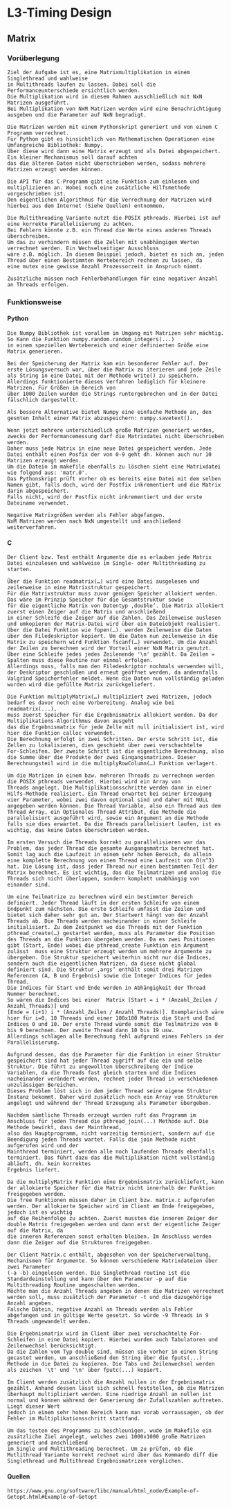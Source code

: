 
# L3-Timing Design
## Matrix
### Vorüberlegung
	Ziel der Aufgabe ist es, eine Matrixmultiplikation in einem Singlethread und wahlweise
	in Multithreads laufen zu lassen. Dabei soll die Performanceunterschiede ersichtlich werden.
	Die Multiplikation wird in diesem Rahmen ausschließlich mit NxN Matrizen ausgeführt.
	Bei Multiplikation von NxM Matrizen werden wird eine Benachrichtigung ausgeben und die Parameter auf NxN begradigt. 
	
	Die Matrizen werden mit einem Pythonskript generiert und von einem C Programm verrechnet. 
	Für Python gibt es hinsichtlich von Mathematischen Operationen eine Umfangreiche Bibliothek: Numpy.
	Über diese wird dann eine Matrix erzeugt und als Datei abgespeichert. Ein kleiner Mechanismus soll darauf achten
	das die älteren Daten nicht überschrieben werden, sodass mehrere Matrizen erzeugt werden können. 

	Die API für das C-Programm gibt eine Funktion zum einlesen und multiplizieren an. Wobei noch eine zusätzliche Hilfsmethode vorgeschrieben ist.
	Den eigentlichen Algorithmus für die Verrechnung der Matrizen wird hierbei aus dem Internet (Siehe Quellen) entnommen.
	
	Die Multithreading Variante nutzt die POSIX pthreads. Hierbei ist auf eine korrekte Parallelisierung zu achten.
	Bei Fehlern könnte z.B. ein Thread die Werte eines anderen Threads überschreiben.
	Um das zu verhindern müssen die Zellen mit unabhängigen Werten verrechnet werden. Ein Wechselseitiger Ausschluss
	wäre z.B. möglich. In diesem Beispiel jedoch, bietet es sich an, jeden Thread über einen Bestimmten Wertebereich rechnen zu lassen, da 
	eine mutex eine gewisse Anzahl Prozessorzeit in Anspruch nimmt.
	
	Zusätzliche müssen noch Fehlerbehandlungen für eine negativer Anzahl an Threads erfolgen.
	
	
### Funktionsweise
	
#### Python
	Die Numpy Bibliothek ist vorallem im Umgang mit Matrizen sehr mächtig. So Kann die Funktion numpy.random.random_integers(...) 
	in einem speziellen Wertebereich und einer definierten Größe eine Matrix generieren.

	Bei der Speicherung der Matrix kam ein besonderer Fehler auf. Der erste Lösungsversuch war, über die Matrix zu iterieren und jede Zeile als String in eine Datei mit der Methode write() zu speichern. Allerdings funktionierte dieses Verfahren lediglich für kleinere Matrizen. Für Größen im Bereich von
	über 1000 Zeilen wurden die Strings runtergebrochen und in der Datei fälschlich dargestellt. 
	
	Als bessere Alternative bietet Numpy eine einfache Methode an, den gesmten Inhalt einer Matrix abzuspeichern: numpy.savetext().
	
	Wenn jetzt mehrere unterschiedlich große Matrizen generiert werden, zwecks der Performancemessung darf die Matrixdatei nicht überschrieben werden.
	Daher muss jede Matrix in eine neue Datei gespeichert werden. Jede Datei enthält einen Posfix der von 0-9 geht dh. können auch nur 10 Matrizen erzeugt werden. 
	Um die Datein im makefile ebenfalls zu löschen sieht eine Matrixdatei wie folgend aus: 'matr.0'.
	Das Pythonskript prüft vorher ob es bereits eine Datei mit dem selben Namen gibt, falls doch, wird der Postfix inkrementiert und die Matrix darin abgespeichert. 
	Falls nicht, wird der Postfix nicht inkrementiert und der erste Dateiname verwendet. 
	
	Negative Matrixgrößen werden als Fehler abgefangen. 
	NxM Matrizen werden nach NxN umgestellt und anschließend weiterverfahren. 

		
#### C
	Der Client bzw. Test enthält Argumente die es erlauben jede Matrix Datei einzulesen und wahlweise im Single- oder Multithreading zu starten. 

	Über die Funktion readmatrix(…) wird eine Datei ausgelesen und zeilenweise in eine Matrixstruktur gespeichert. 
	Für die Matrixstruktur muss zuvor genügen Speicher allokiert werden. Das wäre im Prinzip Speicher für die Gesamtstruktur sowie 
	für die eigentliche Matrix von Datentyp ‚double‘. Die Matrix allokiert zuerst einen Zeiger auf die Matrix und anschließend
	in einer Schleife die Zeiger auf die Zahlen. Das Zeilenweise auslesen und umkopieren der Matrix-Datei wird über ein Dateiobjekt realisiert. Über die Datei Funktion wie fopen(…). werden Zeilenweise die Daten über den Filedeskriptor kopiert. Um die Daten nun zeilenweise in die Matrix zu speichern wird Funktion fscanf(…) verwendet. Um die Anzahl der Zeilen zu berechnen wird der Vorteil einer NxN Matrix genutzt. Über eine Schleife jedes jedes Zeilenende '\n' gezählt. Da Zeilen = Spalten muss diese Routine nur einmal erfolgen.
	Allerdings muss, falls man den Filedeskriptor nochmals verwenden will, der Deskriptor geschloßen und erneut geöffnet werden, da andernfalls Valgrind Speicherfehler meldet. Wenn die Daten nun vollständig geladen wurden wird die gefüllte Matrix zurückgeliefert.  

	Die Funktion multiplyMatrix(…) multipliziert zwei Matrizen, jedoch bedarf es davor noch eine Vorbereitung. Analog wie bei readmatrix(...), 
	muss zuerst Speicher für die Ergebnismatrix allokiert werden. Da der Multiplikations-Algorithmus davon ausgeht
	das die Ergebnismatrix für jede Zelle mit null initialisiert ist, wird hier die Funktion calloc verwendet. 
	Die Berechnung erfolgt in zwei Schritten. Der erste Schritt ist, die Zellen zu lokalisieren, dies geschieht über zwei verschachtelte
	For-Schleifen. Der zweite Schritt ist die eigentliche Berechnung, also die Summe über die Produkte der zwei Eingangsmatrizen. Dieser
	Berechnungsteil wird in die multiplyRowColumn(…) Funktion verlagert. 
		
	Um die Matrizen in einem bzw. mehreren Threads zu verrechnen werden die POSIX pthreads verwendet. Hierbei wird ein Array von
	Threads angelegt. Die Multiplikationsschritte werden dann in einer Hilfs-Methode realisiert. Ein Thread erwartet bei seiner Erzeugung vier Parameter, wobei zwei davon optional sind und daher mit NULL angegeben werden können. Die Thread Variable, also ein Thread aus dem Thread Array, ein Optionales Thread Attribut, die Methode die parallelisiert ausgeführt wird, sowie ein Argument an die Methode falls sie dies erwartet. Da die Threads parallelisiert laufen, ist es wichtig, das keine Daten überschrieben werden.

	Im ersten Versuch die Threads korrekt zu parallelisieren war das Problem, das jeder Thread die gesamte Ausgangsmatrix berechnet hat.
	Somit lag auch die Laufzeit in einem sehr hohen Bereich, da allein eine komplette Berechnung von einem Thread eine Laufzeit von O(n^3) hat. Die Lösung ist, dass jeder Thread nur einen bestimmten Teil der Matrix berechnet. Es ist wichtig, das die Teilmatrizen und analog die Threads sich nicht überlappen, sondern komplett unabhängig von einander sind.

	Um eine Teilmatrize zu berechnen wird ein bestimmter Bereich definiert. Jeder Thread läuft in der ersten Schleife von einem Endpunkt zum nächsten. Die erste Schleife umfasst die Zeilen und bietet sich daher sehr gut an. Der Startwert hängt von der Anzahl Threads ab. Die Threads werden nacheinander in einer Schleife initialisiert. Zu dem Zeitpunkt wo die Threads mit der Funktion pthread_create(…) gestartet werden, muss als Parameter die Position des Threads an die Funktion übergeben werden. Da es zwei Positionen gibt (Start, Ende) wobei die pthread_create Funktion ein Argument zulässt	muss eine Struktur erzeugt werden um mehrere Argumente zu übergeben. Die Struktur speichert weiterhin nicht nur die Indices, sondern auch die eigentlichen Matrizen, da diese nicht global definiert sind. Die Struktur ‚args’ enthält somit drei Matrizen Referenzen (A, B und Ergebnis) sowie die Integer Indices für jeden Thread.
	Die Indices für Start und Ende werden in Abhängigkeit der Thread Nummer berechnet. 
	So wären die Indices bei einer  Matrix [Start = i * (Anzahl_Zeilen / Anzahl_Threads)] und 
	[Ende = (i+1) i * (Anzahl_Zeilen / Anzahl_Threads)]. Exemplarisch wäre hier für i=0, 10 Threads und einer 100x100 Matrix die Start und End Indices 0 und 10. Der erste Thread würde somit die Teilmatrize von 0 bis 9 berechnen. Der zweite Thread dann 10 bis 19 usw. 
	Allerdings schlagen alle Berechnung fehl aufgrund eines Fehlers in der Parallelisierung.

	Aufgrund dessen, das die Parameter für die Funktion in einer Struktur gespeichert sind hat jeder Thread zugriff auf die ein und selbe Struktur. Die führt zu ungewollten Überschreibung der Indice Variablen, da die Threads fast gleich starten und die Indices nacheinander verändert werden, rechnet jeder Thread in verschiedenen unzulässigen Bereichen.
	Dieses Problem löst sich in dem jeder Thread seine eigene Struktur Instanz bekommt. Daher wird zusätzlich noch ein Array von Strukturen angelegt und während der Thread Erzeugung als Parameter übergeben.
	
	Nachdem sämtliche Threads erzeugt wurden ruft das Programm im Anschluss für jeden Thread die pthread_join(...) Methode auf. Die Methode bewirkt, dass der Mainthread,
	also das Hauptprogramm, nicht vorzeitig terminiert, sondern auf die Beendigung jeden Threads wartet. Falls die join Methode nicht aufgerufen wird und der
	Mainthread terminiert, werden alle noch laufenden Threads ebenfalls terminiert. Das führt dazu das die Multiplikation nicht vollständig abläuft, dh. kein korrektes
	Ergebnis liefert. 
	
	Da die multiplyMatrix Funktion eine Ergebnismatrix zurückliefert, kann der allokierte Speicher für die Matrix nicht innerhalb der Funktion freigegeben werden.
	Die free Funktionen müssen daher im Client bzw. matrix.c aufgerufen werden. Der allokierte Speicher wird im Client am Ende freigegeben, jedoch ist es wichtig
	auf die Reihenfolge zu achten. Zuerst mussten die inneren Zeiger der double Matrix freigegeben werden und dann erst der eigentliche Zeiger auf die Matrix, da
	die inneren Referenzen sonst erhalten bleiben. Im Anschluss werden dann die Zeiger auf die Strukturen freigegeben.  
	
	Der Client Matrix.c enthält, abgesehen von der Speicherverwaltung, Mechanismen für Argumente. So können verschiedene Matrixdateien über zwei Parameter 
	(-a -b) eingelesen werden. Die Singlethread routine ist die Standardeinstellung und kann über den Parameter -p auf die Multithreading Routine umgeschalten werden.
	Möchte man die Anzahl Threads angeben in denen die Matrizen verrechnet werden soll, muss zusätzlich der Parameter -t und die dazugehörige Anzahl angeben.
	Falsche Datein, negative Anzahl an Threads werden als Fehler abgefangen und in gültige Werte gesetzt. So würde -9 Threads in 9 Threads umgewandelt werden.

	Die Ergebnismatrix wird im Client über zwei verschachtelte For-Schleifen in eine Datei kopiert. Hierbei wurden auch Tabulatoren und Zeilenwechsel berücksichtigt.
	Da die Zahlen vom Typ double sind, müssen sie vorher in einen String gecastet werden, um anschließend den String über die fputs(...)  Methode in die Datei zu kopieren. Die Tabs und Zeilenwechsel werden als zeichen '\t' und '\n' über fputc(...) kopiert.

	Im Client werden zusätzlich die Anzahl nullen in der Ergebnismatrix gezählt. Anhand dessen lässt sich schnell feststellen, ob die Matrizen überhaupt multipliziert werden. Eine niedrige Anzahl an nullen ist normal und können während der Generierung der Zufallszahlen auftreten. Liegt dieser Wert
	jedoch in einem sehr hohen Bereich kann man vorab vorraussagen, ob der Fehler im Multiplikationsschritt stattfand.
	
	Um das testen des Programms zu beschleunigen, wude im Makefile ein zusätzliche Ziel angelegt, welches zwei 1000x1000 große Matrizen generiert und anschließend 
	im Single und Multithreading berechnet. Um zu prüfen, ob die Mutlithread Variante korrekt rechnet wird über das Kommando diff die Singlethread und Multithread Ergebnismatrizen verglichen. 
	
#### Quellen
	https://www.gnu.org/software/libc/manual/html_node/Example-of-Getopt.html#Example-of-Getopt

